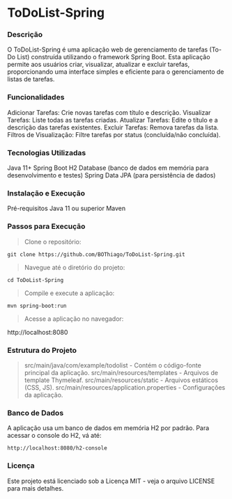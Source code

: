 # ToDoList-Spring

### Descrição

O ToDoList-Spring é uma aplicação web de gerenciamento de tarefas (To-Do List) construída utilizando o framework Spring Boot. Esta aplicação permite aos usuários criar, visualizar, atualizar e excluir tarefas, proporcionando uma interface simples e eficiente para o gerenciamento de listas de tarefas.

### Funcionalidades

Adicionar Tarefas: Crie novas tarefas com título e descrição.
Visualizar Tarefas: Liste todas as tarefas criadas.
Atualizar Tarefas: Edite o título e a descrição das tarefas existentes.
Excluir Tarefas: Remova tarefas da lista.
Filtros de Visualização: Filtre tarefas por status (concluída/não concluída).

### Tecnologias Utilizadas

Java 11+
Spring Boot
H2 Database (banco de dados em memória para desenvolvimento e testes)
Spring Data JPA (para persistência de dados)

### Instalação e Execução

Pré-requisitos
Java 11 ou superior
Maven

### Passos para Execução

> Clone o repositório:

```
git clone https://github.com/BOThiago/ToDoList-Spring.git
```

> Navegue até o diretório do projeto:

```
cd ToDoList-Spring
```

> Compile e execute a aplicação:

```
mvn spring-boot:run
```

> Acesse a aplicação no navegador:

http://localhost:8080

### Estrutura do Projeto

> src/main/java/com/example/todolist - Contém o código-fonte principal da aplicação.
> src/main/resources/templates - Arquivos de template Thymeleaf.
> src/main/resources/static - Arquivos estáticos (CSS, JS).
> src/main/resources/application.properties - Configurações da aplicação.

### Banco de Dados
A aplicação usa um banco de dados em memória H2 por padrão. Para acessar o console do H2, vá até:

```
http://localhost:8080/h2-console
```

### Licença
Este projeto está licenciado sob a Licença MIT - veja o arquivo LICENSE para mais detalhes.
